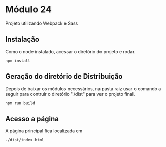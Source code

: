 # Módulo 24

Projeto utilizando Webpack e Sass

## Instalação

Como o node instalado, acessar o diretório do projeto e rodar.

```
npm install
```

## Geração do diretório de Distribuição

Depois de baixar os módulos necessários, na pasta raiz usar o comando a seguir para contruir o diretório "./dist" para ver o projeto final.

```
npm run build
```

## Acesso a página

A página principal fica localizada em

```
./dist/index.html
```
